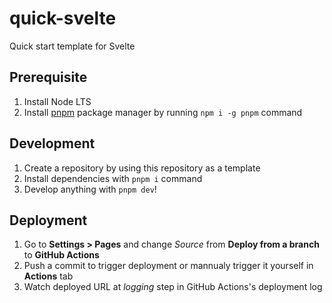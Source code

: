 quick-svelte
===

Quick start template for Svelte

Prerequisite
---

1. Install Node LTS
2. Install [pnpm](https://pnpm.io) package manager by running `npm i -g pnpm` command

Development
---

1. Create a repository by using this repository as a template
2. Install dependencies with `pnpm i` command
3. Develop anything with `pnpm dev`!

Deployment
---

1. Go to **Settings > Pages** and change *Source* from **Deploy from a branch** to **GitHub Actions**
2. Push a commit to trigger deployment or mannualy trigger it yourself in **Actions** tab
3. Watch deployed URL at *logging* step in GitHub Actions's deployment log
